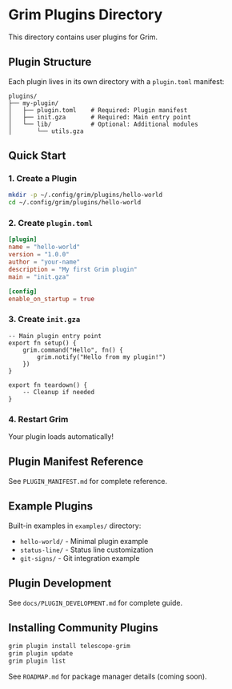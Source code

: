 # Grim Plugins Directory

This directory contains user plugins for Grim.

## Plugin Structure

Each plugin lives in its own directory with a `plugin.toml` manifest:

```
plugins/
├── my-plugin/
│   ├── plugin.toml    # Required: Plugin manifest
│   ├── init.gza       # Required: Main entry point
│   └── lib/           # Optional: Additional modules
│       └── utils.gza
```

## Quick Start

### 1. Create a Plugin

```bash
mkdir -p ~/.config/grim/plugins/hello-world
cd ~/.config/grim/plugins/hello-world
```

### 2. Create `plugin.toml`

```toml
[plugin]
name = "hello-world"
version = "1.0.0"
author = "your-name"
description = "My first Grim plugin"
main = "init.gza"

[config]
enable_on_startup = true
```

### 3. Create `init.gza`

```ghostlang
-- Main plugin entry point
export fn setup() {
    grim.command("Hello", fn() {
        grim.notify("Hello from my plugin!")
    })
}

export fn teardown() {
    -- Cleanup if needed
}
```

### 4. Restart Grim

Your plugin loads automatically!

## Plugin Manifest Reference

See `PLUGIN_MANIFEST.md` for complete reference.

## Example Plugins

Built-in examples in `examples/` directory:
- `hello-world/` - Minimal plugin example
- `status-line/` - Status line customization
- `git-signs/` - Git integration example

## Plugin Development

See `docs/PLUGIN_DEVELOPMENT.md` for complete guide.

## Installing Community Plugins

```bash
grim plugin install telescope-grim
grim plugin update
grim plugin list
```

See `ROADMAP.md` for package manager details (coming soon).
